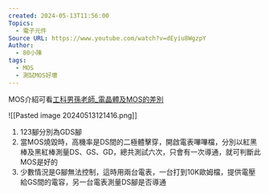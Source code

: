 ```yaml
---
created: 2024-05-13T11:56:00
Topics:
  - 電子元件
Source URL: https://www.youtube.com/watch?v=dEyiu8WgzpY
Author:
  - 80小陳
tags:
  - MOS
  - 測試MOS好壞
---
```

MOS介紹可看[工科男孫老師_電晶體及MOS的差別](https://www.youtube.com/watch?v=SCLXFMR-UcQ)

![[Pasted image 20240513121416.png]]
1. 123腳分別為GDS腳
2. 當MOS燒毀時，高機率是DS間的二極體擊穿，開啟電表嗶嗶檔，分別以紅黑棒及黑紅棒測量DS、GS、GD，總共測試六次，只會有一次導通，就可判斷此MOS是好的
3. 少數情況是G腳無法控制，這時用兩台電表，一台打到10K歐姆檔，提供電壓給GS間的電容，另一台電表測量DS腳是否導通
